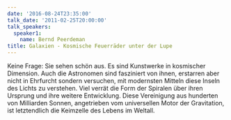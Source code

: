 ```yaml
---
date: '2016-08-24T23:35:00'
talk_date: '2011-02-25T20:00:00'
talk_speakers:
  speaker1:
    name: Bernd Peerdeman
title: Galaxien - Kosmische Feuerräder unter der Lupe
---
```

Keine Frage: Sie sehen schön aus. Es sind Kunstwerke in kosmischer Dimension. Auch die Astronomen sind fasziniert von ihnen, erstarren aber nicht in Ehrfurcht sondern versuchen, mit modernsten Mitteln diese Inseln des Lichts zu verstehen.
Viel verrät die Form der Spiralen über ihren Ursprung und ihre weitere Entwicklung. Diese Vereinigung aus hunderten von Milliarden Sonnen, angetrieben vom universellen Motor der Gravitation, ist letztendlich die Keimzelle des Lebens im Weltall.